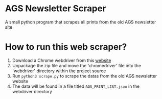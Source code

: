 # AGS Newsletter Scraper
A small python program that scrapes all prints from the old AGS newsletter site

# How to run this web scraper?
1. Download a Chrome webdriver from this [website](https://chromedriver.chromium.org/downloads)
2. Unpackage the zip file and move the 'chromedriver' file into the 'webdriver' directory within the project source
3. Run ```python3 scrape.py``` to scrape the datas from the old AGS newsletter website
4. The data will be found in a file titled ```AGS_PRINT_LIST.json``` in the webdriver directory
